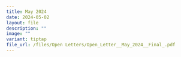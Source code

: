 ```yaml
---
title: May 2024
date: 2024-05-02
layout: file
description: ""
image: ""
variant: tiptap
file_url: /files/Open Letters/Open_Letter__May_2024__Final_.pdf
---
```

